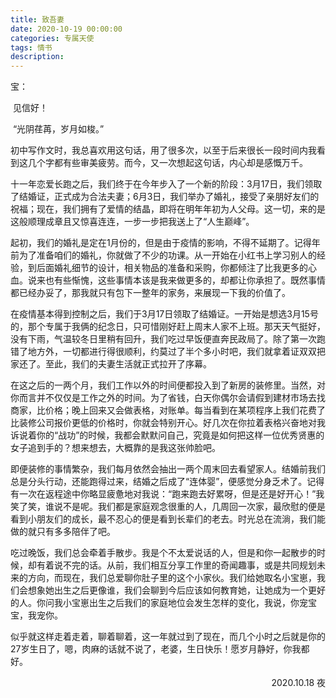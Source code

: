 ```yaml
---
title: 致吾妻
date: 2020-10-19 00:00:00
categories: 专属天使
tags: 情书
description: 
---
```


宝：

​	见信好！

​	“光阴荏苒，岁月如梭。”

​	初中写作文时，我总喜欢用这句话，用了很多次，以至于后来很长一段时间内我看到这几个字都有些审美疲劳。而今，又一次想起这句话，内心却是感慨万千。

​	十一年恋爱长跑之后，我们终于在今年步入了一个新的阶段：3月17日，我们领取了结婚证，正式成为合法夫妻；6月3日，我们举办了婚礼，接受了亲朋好友们的祝福；现在，我们拥有了爱情的结晶，即将在明年年初为人父母。这一切，来的是这般顺理成章且又惊喜连连，一步一步把我送上了“人生巅峰”。

​	起初，我们的婚礼是定在1月份的，但是由于疫情的影响，不得不延期了。记得年前为了准备咱们的婚礼，你就做了不少的功课。从一开始在小红书上学习别人的经验，到后面婚礼细节的设计，相关物品的准备和采购，你都倾注了比我更多的心血。说来也有些惭愧，这些事情本该是我来做更多的，却都让你承担了。既然事情都已经办妥了，那我就只有包下一整年的家务，来展现一下我的价值了。

​	在疫情基本得到控制之后，我们于3月17日领取了结婚证。一开始是想选3月15号的，那个专属于我俩的纪念日，只可惜刚好赶上周末人家不上班。那天天气挺好，没有下雨，气温较冬日里稍有回升，我们吃过早饭便直奔民政局了。除了第一次跑错了地方外，一切都进行得很顺利，约莫过了半个多小时吧，我们就拿着证双双把家还了。至此，我们的夫妻生活就正式拉开了序幕。

​	在这之后的一两个月，我们工作以外的时间便都投入到了新房的装修里。当然，对你而言并不仅仅是工作之外的时间。为了省钱，白天你偶尔会请假到建材市场去找商家，比价格；晚上回来又会做表格，对账单。每当看到在某项程序上我们花费了比装修公司报价更低的价格时，你就会特别开心。好几次在你拉着表格兴奋地对我诉说着你的“战功”的时候，我都会默默问自己，究竟是如何把这样一位优秀贤惠的女子追到手的？想来想去，大概靠的是我这张帅脸吧。

​	即便装修的事情繁杂，我们每月依然会抽出一两个周末回去看望家人。结婚前我们总是分头行动，还能跑得过来，结婚之后成了“连体婴”，便感觉分身乏术了。记得有一次在返程途中你略显疲惫地对我说：“跑来跑去好累呀，但是还是好开心！”我笑了笑，谁说不是呢。我们都是家庭观念很重的人，几周回一次家，最欣慰的便是看到小朋友们的成长，最不忍心的便是看到长辈们的老去。时光总在流淌，我们能做的就只有多多陪伴了吧。

​	吃过晚饭，我们总会牵着手散步。我是个不太爱说话的人，但是和你一起散步的时候，却有着说不完的话。从前，我们相互分享工作里的奇闻趣事，或是共同规划未来的方向，而现在，我们总爱聊你肚子里的这个小家伙。我们给她取名小宝崽，我们会想象她出生之后更像谁，我们会聊到今后应该如何教育她，让她成为一个更好的人。你问我小宝崽出生之后我们的家庭地位会发生怎样的变化，我说，你宠宝宝，我宠你。

​	似乎就这样走着走着，聊着聊着，这一年就过到了现在，而几个小时之后就是你的27岁生日了，嗯，肉麻的话就不说了，老婆，生日快乐！愿岁月静好，你我都好。​



<p align="right" >2020.10.18 夜</p>

